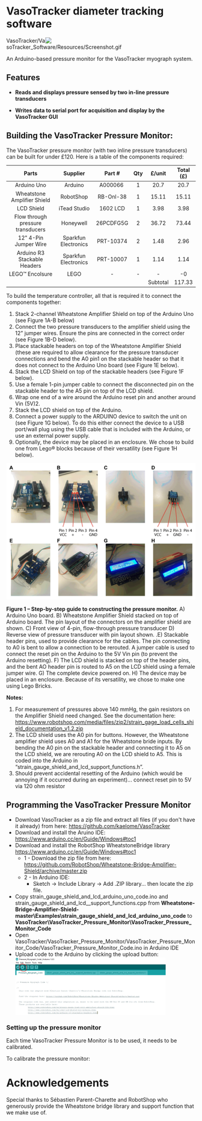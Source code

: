 VasoTracker diameter tracking software
======
<img src="https://github.com/VasoTracker/VasoTracker/blob/master/VasoTracker_Software/Resources/Screenshot.gif" width="400" align="right">

VasoTracker/VasoTracker_Software/Resources/Screenshot.gif

An Arduino-based pressure monitor for the VasoTracker myograph system.

## Features

* **Reads and displays pressure sensed by two in-line pressure transducers**

* **Writes data to serial port for acquisition and display by the VasoTracker GUI**

## Building the VasoTracker Pressure Monitor:

The VasoTracker pressure monitor (with two inline pressure transducers) can be built for under £120. Here is a table of the components required:

**Parts**|**Supplier**|**Part #**|**Qty**|**£/unit**|**Total (£)**
:-----:|:-----:|:-----:|:-----:|:-----:|:-----:
Arduino Uno|Arduino|A000066 |1|20.7|20.7
Wheatstone Amplifier Shield|RobotShop|RB-Onl-38|1|15.11|15.11
LCD Shield|iTead Studio|1602 LCD|1|3.98|3.98
Flow through pressure transducers|Honeywell|26PCDFG5G|2|36.72|73.44
12" 4-Pin Jumper Wire|Sparkfun Electronics|PRT-10374|2|1.48|2.96
Arduino R3 Stackable Headers|Sparkfun Electronics|PRT-10007|1|1.14|1.14
LEGO™ Encolsure|LEGO|-|-|-|-0
 | | | | |Subtotal|117.33


To build the temperature controller, all that is required it to connect the components together:

1.	Stack 2-channel Wheatstone Amplifier Shield on top of the Arduino Uno (see Figure 1A-B below)
2.	Connect the two pressure transducers to the amplifier shield using the 12” jumper wires. Ensure the pins are connected in the correct order (see Figure 1B-D below).
3.	Place stackable headers on top of the Wheatstone Amplifier Shield (these are required to allow clearance for the pressure transducer connections and bend the A0 pin1 on the stackable header so that it does not connect to the Arduino Uno board (see Figure 1E below).
4.	Stack the LCD Shield on top of the stackable headers (see Figure 1F below).
5.	Use a female 1-pin jumper cable to connect the disconnected pin on the stackable header to the A5 pin on top of the LCD shield.
6.	 Wrap one end of a wire around the Arduino reset pin and another around Vin (5V)2.
7.	 Stack the LCD shield on top of the Arduino.
8.	 Connect a power supply to the ARDUINO device to switch the unit on (see Figure 1G below). To do this either connect the device to a USB port/wall plug using the USB cable that is included with the Arduino, or use an external power supply.
9.	 Optionally, the device may be placed in an enclosure. We chose to build one from Lego® blocks because of their versatility (see Figure 1H below).


<img src=https://github.com/kaelome/VasoTracker/blob/master/VasoTracker_Pressure_Monitor/Images/Pressure%20Monitor%20Construction.gif>

**Figure 1 – Step-by-step guide to constructing the pressure monitor.**
A) Arduino Uno board. B) Wheatstone Amplifier Shield stacked on top of Arduino board. The pin layout of the connectors on the amplifier shield are shown.  C) Front view of 4-pin, flow-through pressure transducer D) Reverse view of pressure transducer with pin layout shown. .E) Stackable header pins, used to provide clearance for the cables. The pin connecting to A0 is bent to allow a connection to be rerouted. A jumper cable is used to connect the reset pin on the Arduino to the 5V Vin pin (to prevent the Arduino resetting). F) The LCD shield is stacked on top of the header pins, and the bent AO header pin is routed to A5 on the LCD shield using a female jumper wire. G) The complete device powered on. H) The device may be placed in an enclosure. Because of its versatility, we chose to make one using Lego Bricks.

**Notes:**
1. For measurement of pressures above 140 mmHg, the gain resistors on the Amplifier Shield need changed. See the documentation here:
https://www.robotshop.com/media/files/zip2/strain_gage_load_cells_shield_documentation_v1.2.zip
2. The LCD shield uses the A0 pin for buttons. However, the Wheatstone amplifier shield uses A0 and A1 for the Wheatstone bride inputs. By bending the A0 pin on the stackable header and connecting it to A5 on the LCD shield, we are rerouting A0 on the LCD shield to A5. This is coded into the Arduino in “strain_gauge_shield_and_lcd_support_functions.h”.
3. Should prevent accidental resetting of the Arduino (which would be annoying if it occurred during an experiment)... connect reset pin to 5V via 120 ohm resistor



## Programming the VasoTracker Pressure Monitor

   * Download VasoTracker as a zip file and extract all files (if you don't have it already) from here: https://github.com/kaelome/VasoTracker
   * Download and install the Aruino IDE: <https://www.arduino.cc/en/Guide/Windows#toc1>
   * Download and install the RobotShop WheatstoneBridge library <https://www.arduino.cc/en/Guide/Windows#toc1>
      * 1 -	Download the zip file from here: https://github.com/RobotShop/Wheatstone-Bridge-Amplifier-Shield/archive/master.zip
      * 2 -	In Arduino IDE:
        * Sketch -> Include Library -> Add .ZIP library... then locate the zip file.
   * Copy strain_gauge_shield_and_lcd_arduino_uno_code.ino and strain_gauge_shield_and_lcd__support_functions.cpp from
   **Wheatstone-Bridge-Amplifier-Shield-master\Examples\strain_gauge_shield_and_lcd_arduino_uno_code** to **VasoTracker\VasoTracker_Pressure_Monitor\VasoTracker_Pressure_Monitor_Code**
   * Open VasoTracker/VasoTracker_Pressure_Monitor/VasoTracker_Pressure_Monitor_Code/VasoTracker_Pressure_Monitor_Code.ino in Arduino IDE
   *	Upload code to the Arduino by clicking the upload button: <img src="https://github.com/kaelome/VasoTracker/blob/master/VasoTracker_Pressure_Monitor/Images/Arduino%20Upload%20Button.png" width="400" align="center">




### Setting up the pressure monitor

  Each time VasoTracker Pressure Monitor is to be used, it needs to be calibrated.

  To calibrate the pressure monitor:



# Acknowledgements

Special thanks to Sébastien Parent-Charette and RobotShop who generously provide the Wheatstone bridge library and support function that we make use of.
